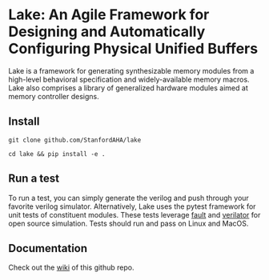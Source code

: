 # Lake: An Agile Framework for Designing and Automatically Configuring Physical Unified Buffers

Lake is a framework for generating synthesizable memory modules from a high-level behavioral specification and widely-available memory macros. Lake also comprises a library of generalized hardware modules aimed at memory controller designs.

## Install
`git clone github.com/StanfordAHA/lake`

`cd lake && pip install -e .`

## Run a test
To run a test, you can simply generate the verilog and push through your favorite verilog simulator. Alternatively, Lake uses the pytest framework for unit tests of constituent modules. These tests leverage [fault](https://github.com/leonardt/fault) and [verilator](https://www.veripool.org/wiki/verilator) for open source simulation. Tests should run and pass on Linux and MacOS.

## Documentation
Check out the [wiki](https://github.com/StanfordAHA/lake/wiki) of this github repo.

